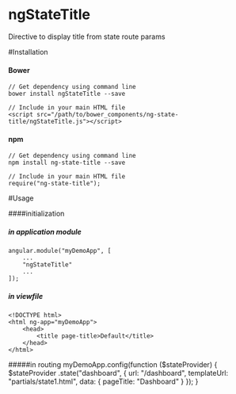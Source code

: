 # ngStateTitle
Directive to display title from state route params

#Installation

#### Bower

    // Get dependency using command line
    bower install ngStateTitle --save

    // Include in your main HTML file
    <script src="/path/to/bower_components/ng-state-title/ngStateTitle.js"></script>
    
    
#### npm

    // Get dependency using command line
    npm install ng-state-title --save

    // Include in your main HTML file
    require("ng-state-title");

    
#Usage

####initialization

##### in application module
    angular.module("myDemoApp", [
        ...
        "ngStateTitle"
        ...
    ]);

##### in viewfile
    <!DOCTYPE html>
    <html ng-app="myDemoApp">
        <head>
            <title page-title>Default</title>
        </head>
    </html>
    
#####in routing
    myDemoApp.config(function ($stateProvider) {
        $stateProvider
            .state("dashboard", {
                url: "/dashboard",
                templateUrl: "partials/state1.html",
                data: {
                    pageTitle: "Dashboard"
                }
            });
    }
